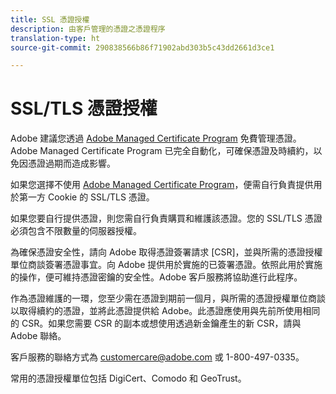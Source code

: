 ```yaml
---
title: SSL 憑證授權
description: 由客戶管理的憑證之憑證程序
translation-type: ht
source-git-commit: 290838566b86f71902abd303b5c43dd2661d3ce1

---
```



# SSL/TLS 憑證授權

Adobe 建議您透過 [Adobe Managed Certificate Program](https://marketing.adobe.com/resources/help/zh_TW/whitepapers/first_party_cookies/adobe_managed_cert_pgm.html) 免費管理憑證。Adobe Managed Certificate Program 已完全自動化，可確保憑證及時續約，以免因憑證過期而造成影響。

如果您選擇不使用 [Adobe Managed Certificate Program](https://marketing.adobe.com/resources/help/zh_TW/whitepapers/first_party_cookies/adobe_managed_cert_pgm.html)，便需自行負責提供用於第一方 Cookie 的 SSL/TLS 憑證。

如果您要自行提供憑證，則您需自行負責購買和維護該憑證。您的 SSL/TLS 憑證必須包含不限數量的伺服器授權。

為確保憑證安全性，請向 Adobe 取得憑證簽署請求 [CSR]，並與所需的憑證授權單位商談簽署憑證事宜。向 Adobe 提供用於實施的已簽署憑證。依照此用於實施的操作，便可維持憑證密鑰的安全性。Adobe 客戶服務將協助進行此程序。

作為憑證維護的一環，您至少需在憑證到期前一個月，與所需的憑證授權單位商談以取得續約的憑證，並將此憑證提供給 Adobe。此憑證應使用與先前所使用相同的 CSR。如果您需要 CSR 的副本或想使用透過新金鑰產生的新 CSR，請與 Adobe 聯絡。

客戶服務的聯絡方式為 customercare@adobe.com 或 1-800-497-0335。

常用的憑證授權單位包括 DigiCert、Comodo 和 GeoTrust。

